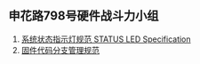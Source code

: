 ## 申花路798号硬件战斗力小组

1. [系统状态指示灯规范 STATUS LED Specification](/STATUS_LED_SPECS.md)
2. [固件代码分支管理规范](/GIT_BRANCHING_MODEL.md)
